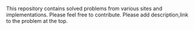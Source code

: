 This repository contains solved problems from various sites and implementations. Please feel free to contribute.
Please add description,link to the problem at the top.
